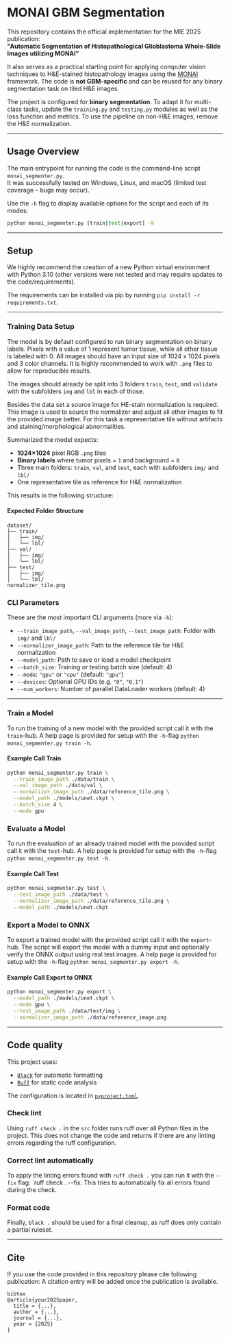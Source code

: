 # MONAI GBM Segmentation

This repository contains the official implementation for the MIE 2025 publication:  
**"Automatic Segmentation of Histopathological Glioblastoma Whole-Slide Images utilizing MONAI"**

It also serves as a practical starting point for applying computer vision techniques to H&E-stained histopathology images using the [MONAI](https://monai.io/) framework. The code is **not GBM-specific** and can be reused for any binary segmentation task on tiled H&E images.

The project is configured for **binary segmentation**. To adapt it for multi-class tasks, update the `training.py` and `testing.py` modules as well as the loss function and metrics. To use the pipeline on non-H&E images, remove the H&E normalization.

---- 
## Usage Overview
The main entrypoint for running the code is the command-line script `monai_segmenter.py`.  
It was successfully tested on Windows, Linux, and macOS (limited test coverage – bugs may occur).

Use the `-h` flag to display available options for the script and each of its modes:
```bash
python monai_segmenter.py [train|test|export] -h
```

---

## Setup
We highly recommend the creation of a new Python virtual environment with Python 3.10 (other versions were not tested and may require updates to the code/requirements).

The requirements can be installed via pip by running  `pip install -r requirements.txt`.

---

### Training Data Setup
The model is by default configured to run binary segmentation on binary labels. Pixels with a value of 1 represent tumor tissue, while all other tissue is labeled with 0. All images should have an input size of 1024 x 1024 pixels and 3 color channels. It is highly recommended to work with `.png` files to allow for reproducible results.

The images should already be split into 3 folders `train`, `test`, and `validate` with the subfolders `img` and `lbl` in each of those. 

Besides the data set a source image for HE-stain normalization is required. This image is used to source the normalizer and adjust all other images to fit the provided image better. For this task a representative tile without artifacts and staining/morphological abnormalities. 

Summarized the model expects:
- **1024×1024** pixel RGB `.png` tiles
- **Binary labels** where tumor pixels = `1` and background = `0`
- Three main folders: `train`, `val`, and `test`, each with subfolders `img/` and `lbl/`
- One representative tile as reference for H&E normalization

This results in the following structure:
#### Expected Folder Structure
```
dataset/
├── train/
│   ├── img/
│   └── lbl/
├── val/
│   ├── img/
│   └── lbl/
├── test/
│   ├── img/
│   └── lbl/
normalizer_tile.png
```

### CLI Parameters

These are the most important CLI arguments (more via `-h`):

- `--train_image_path`, `--val_image_path`, `--test_image_path`: Folder with `img/` and `lbl/`
- `--normalizer_image_path`: Path to the reference tile for H&E normalization
- `--model_path`: Path to save or load a model checkpoint
- `--batch_size`: Training or testing batch size (default: 4)
- `--mode`: `"gpu"` or `"cpu"` (default: `"gpu"`)
- `--devices`: Optional GPU IDs (e.g. `"0"`, `"0,1"`)
- `--num_workers`: Number of parallel DataLoader workers (default: 4)

---

### Train a Model
To run the training of a new model with the provided script call it with the `train`-hub. A help page is provided for setup with the `-h`-flag `python monai_segmenter.py train -h`.

#### Example Call Train
```bash
python monai_segmenter.py train \
  --train_image_path ./data/train \
  --val_image_path ./data/val \
  --normalizer_image_path ./data/reference_tile.png \
  --model_path ./models/unet.ckpt \
  --batch_size 4 \
  --mode gpu
```

### Evaluate a Model
To run the evaluation of an already trained model with the provided script call it with the `test`-hub. A help page is provided for setup with the `-h`-flag `python monai_segmenter.py test -h`.


#### Example Call Test
```bash
python monai_segmenter.py test \
  --test_image_path ./data/test \
  --normalizer_image_path ./data/reference_tile.png \
  --model_path ./models/unet.ckpt
```

### Export a Model to ONNX
To export a trained model with the provided script call it with the `export`-hub. 
The script will export the model with a dummy input and optionally verify the ONNX output using real test images.
A help page is provided for setup with the `-h`-flag `python monai_segmenter.py export -h`.

#### Example Call Export to ONNX
```bash
python monai_segmenter.py export \
  --model_path ./models/unet.ckpt \
  --mode gpu \
  --test_image_path ./data/test/img \
  --normalizer_image_path ./data/reference_image.png
```

---

## Code quality
This project uses:
- [`Black`](https://black.readthedocs.io/) for automatic formatting
- [`Ruff`](https://docs.astral.sh/ruff/) for static code analysis

The configuration is located in [`pyproject.toml`](./pyproject.toml).

### Check lint
Using `ruff check .` in the `src` folder runs ruff over all Python files in the project. This does not change the code and returns if there are any linting errors regarding the ruff configuration.

### Correct lint automatically
To apply the linting errors found with `ruff check .` you can run it with the `--fix` flag:  `ruff check . --fix.
This tries to automatically fix all errors found during the check.

### Format code
Finally, `black .` should be used for a final cleanup, as ruff does only contain a partial ruleset.

----
## Cite
If you use the code provided in this repository please cite following publication: 
A citation entry will be added once the publication is available.
```
bibtex
@article{your2025paper,
  title = {...},
  author = {...},
  journal = {...},
  year = {2025}
}
```